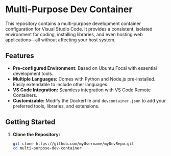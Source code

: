 # Multi-Purpose Dev Container

This repository contains a multi-purpose development container configuration for Visual Studio Code. It provides a consistent, isolated environment for coding, installing libraries, and even hosting web applications—all without affecting your host system.

## Features

- **Pre-configured Environment:** Based on Ubuntu Focal with essential development tools.
- **Multiple Languages:** Comes with Python and Node.js pre-installed. Easily extendable to include other languages.
- **VS Code Integration:** Seamless integration with VS Code Remote Containers.
- **Customizable:** Modify the Dockerfile and `devcontainer.json` to add your preferred tools, libraries, and extensions.

## Getting Started

1. **Clone the Repository:**

   ```bash
   git clone https://github.com/myUsername/myDevRepo.git
   cd multi-purpose-dev-container

